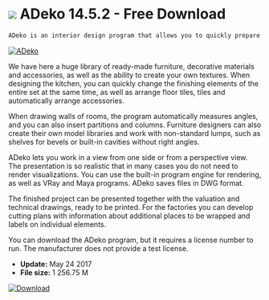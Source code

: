 # ![](https://cdn.softexe.net/static/icon/6/adeko-11016.png) ADeko 14.5.2 - Free Download

```sh
ADeko is an interior design program that allows you to quickly prepare the visualization of the kitchen, bathroom, bedroom, office or any other space. In many cases, the program can automatically generate an alternative layout of furniture and equipment, which is particularly useful when creating kitchen furniture design proposals. Generated designs can be modified by changing dimensions, finish colors, handles and the like.
```
[![ADeko](https://gallery.dpcdn.pl/imgc/Tools/68261/g_-_420x350_1.5_-_x20160525154253_0.png)](https://softexe.net/win/multimedia/graphics-design/adeko:ppRpf.html)

We have here a huge library of ready-made furniture, decorative materials and accessories, as well as the ability to create your own textures. When designing the kitchen, you can quickly change the finishing elements of the entire set at the same time, as well as arrange floor tiles, tiles and automatically arrange accessories.
 
 When drawing walls of rooms, the program automatically measures angles, and you can also insert partitions and columns. Furniture designers can also create their own model libraries and work with non-standard lumps, such as shelves for bevels or built-in cavities without right angles. 
 
 
 ADeko lets you work in a view from one side or from a perspective view. The presentation is so realistic that in many cases you do not need to render visualizations. You can use the built-in program engine for rendering, as well as VRay and Maya programs. ADeko saves files in DWG format.
 
 The finished project can be presented together with the valuation and technical drawings, ready to be printed. For the factories you can develop cutting plans with information about additional places to be wrapped and labels on individual elements. 
 
 
 You can download the ADeko program, but it requires a license number to run. The manufacturer does not provide a test license.


- **Update:** May 24 2017
- **File size:** 1 256.75 M

[![Download](https://cdn.softexe.net/static/img/download.png)](https://softexe.net/win/multimedia/graphics-design/adeko:ppRpf.html)


